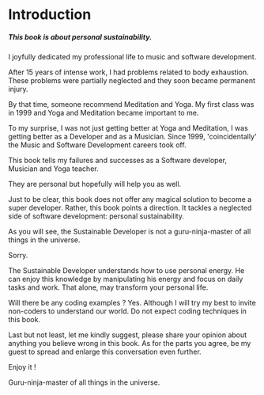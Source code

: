 # Introduction

##### This book is about personal sustainability.  

I joyfully dedicated my professional life to music and software development.

After 15 years of intense work, I had problems related to body exhaustion. These problems were partially neglected and they soon became permanent injury.

By that time, someone recommend Meditation and Yoga. My first class was in 1999 and Yoga and Meditation became important to me. 

To my surprise, I was not just getting better at Yoga and Meditation, I was getting better as a Developer and as a Musician. Since 1999, 'coincidentally' the Music and Software Development careers took off. 

This book tells my failures and successes as a Software developer, Musician and Yoga teacher.   

They are personal but hopefully will help you as well. 

Just to be clear, this book does not offer any magical solution to become a super developer. Rather, this book points a direction. It tackles a neglected side of software development: personal sustainability. 

As you will see, the Sustainable Developer is not a guru-ninja-master of all things in the universe. 

Sorry. 
 
The Sustainable Developer understands how to use personal energy. He can enjoy this knowledge by manipulating his energy and focus on daily tasks and work. That alone, may transform your personal life.    

Will there be any coding examples ? Yes.  Although I will try my best to invite non-coders to understand our world. Do not expect coding techniques in this book.

Last but not least, let me kindly suggest,  please share your opinion about anything you believe wrong in this book.  As for the parts you agree, be my guest to spread and enlarge this conversation even further. 

Enjoy it !

Guru-ninja-master of all things in the universe.


 